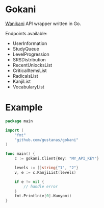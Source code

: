 # Gokani

[Wanikani](https://www.wanikani.com/) API wrapper written in Go.

Endpoints available: 

- UserInformation
- StudyQueue
- LevelProgression
- SRSDistribution
- RecentUnlocksList
- CriticalItemsList
- RadicalsList
- KanjiList
- VocabularyList

# Example

``` go
package main

import (
	"fmt"
	"github.com/gustanas/gokani"
)

func main() {
	c := gokani.Client{Key: "MY_API_KEY"}

	levels := []string{"1", "2"}
	v, e := c.KanjiList(levels)

	if e != nil {
		// handle error
	}
	fmt.Println(v[0].Kunyomi)
}
```
